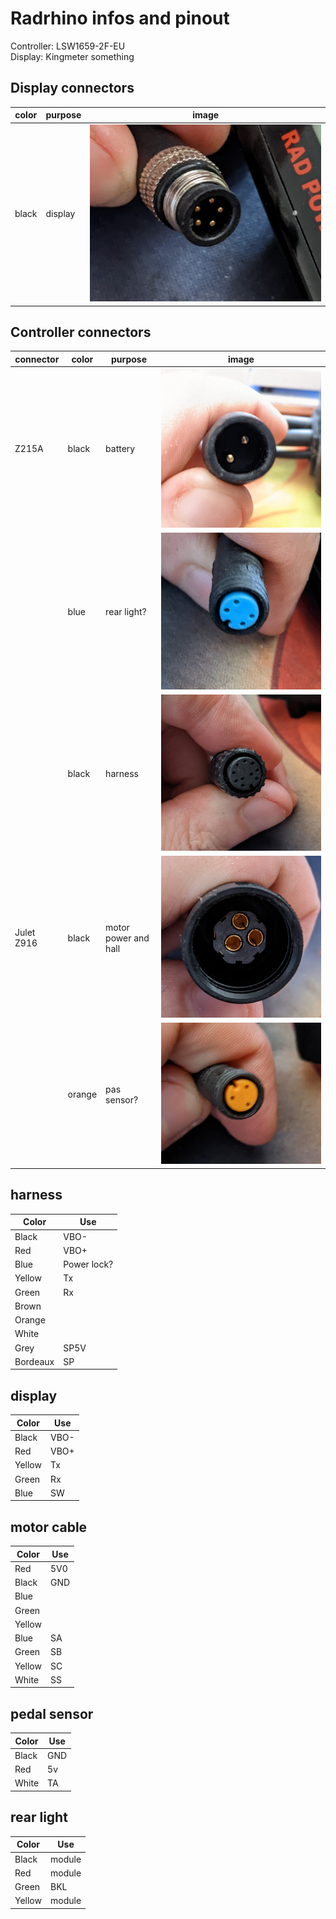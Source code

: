 # Radrhino infos and pinout

Controller: LSW1659-2F-EU  
Display: Kingmeter something

## Display connectors

| color | purpose | image |
|-------|---------|-------|
| black | display | ![display](/assets/2022-06-18-radrhino/display.jpg) |


## Controller connectors

| connector | color | purpose | image |
|-----------|-------|---------|------|
| Z215A | black | battery | ![](/assets/2022-06-18-radrhino/battery.jpg) |
| | blue | rear light? | ![](/assets/2022-06-18-radrhino/blue.jpg) |
| | black | harness | ![](/assets/2022-06-18-radrhino/harness.jpg) |
| Julet Z916 | black | motor power and hall | ![](/assets/2022-06-18-radrhino/motor.jpg) |
| | orange | pas sensor? | ![](/assets/2022-06-18-radrhino/orange.jpg) |

 ## harness
 
| Color | Use |
|-------|-----|
| Black | VBO- | 
| Red | VBO+ |
| Blue | Power lock? |
| Yellow | Tx |
| Green | Rx |
| Brown |
| Orange |
| White | 
| Grey | SP5V |
| Bordeaux | SP |

## display

| Color | Use |
|-------|-----|
| Black | VBO- |
| Red | VBO+ |
| Yellow | Tx |
| Green | Rx |
| Blue | SW |

## motor cable

| Color | Use |
|-------|-----|
| Red | 5V0 |
| Black | GND |
| Blue | 
| Green |
| Yellow |
| Blue | SA |
| Green | SB |
| Yellow | SC |
| White | SS |

## pedal sensor

| Color | Use |
|-------|-----|
| Black | GND |
| Red | 5v |
| White | TA |

## rear light 

| Color | Use |
|-------|-----|
| Black | module |
| Red | module |
| Green | BKL |
| Yellow | module |


